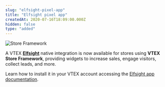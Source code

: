 ```yaml
---
slug: "elfsight-pixel-app"
title: "Elfsight pixel app"
createdAt: 2020-07-16T18:09:00.000Z
hidden: false
type: "added"
---
```


![Store Framework](https://img.shields.io/badge/-Store%20Framework-red)

A VTEX [**Elfsight**](https://elfsight.com/?gclid=EAIaIQobChMI4Yejsrnh6gIVVQmRCh0UPgQJEAAYASAAEgIvR_D_BwE) native integration is now available for stores using **VTEX Store Framework**, providing widgets to increase sales, engage visitors, collect leads, and more.

Learn how to install it in your VTEX account accessing the [Elfsight app documentation](https://vtex.io/docs/components/pixel/vtex.elfsight/).